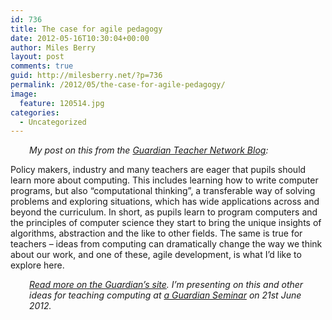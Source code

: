 ```yaml
---
id: 736
title: The case for agile pedagogy
date: 2012-05-16T10:30:04+00:00
author: Miles Berry
layout: post 
comments: true
guid: http://milesberry.net/?p=736
permalink: /2012/05/the-case-for-agile-pedagogy/
image:
  feature: 120514.jpg
categories:
  - Uncategorized
---
```

<p style="padding-left: 30px;">
  <em>My post on this from the <a href="http://www.guardian.co.uk/teacher-network/teacher-blog/2012/may/16/agile-pedagogy-computer-programming-learning?INTCMP=SRCH">Guardian Teacher Network Blog</a>:</em>
</p>

Policy makers, industry and many teachers are eager that pupils should learn more about computing. This includes learning how to write computer programs, but also &#8220;computational thinking&#8221;, a transferable way of solving problems and exploring situations, which has wide applications across and beyond the curriculum. In short, as pupils learn to program computers and the principles of computer science they start to bring the unique insights of algorithms, abstraction and the like to other fields. The same is true for teachers – ideas from computing can dramatically change the way we think about our work, and one of these, agile development, is what I&#8217;d like to explore here.

<p style="padding-left: 30px;">
  <em><a href="http://www.guardian.co.uk/teacher-network/teacher-blog/2012/may/16/agile-pedagogy-computer-programming-learning?INTCMP=SRCH">Read more on the Guardian&#8217;s site</a>. I&#8217;m presenting on this and other ideas for teaching computing at <a href="http://bit.ly/TCHcomputerC">a Guardian Seminar</a> on 21st June 2012.</em>
</p>
